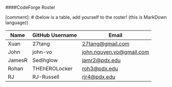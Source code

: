 ####CodeForge Roster

[comment]: # (below is a table, add yourself to the roster! (this is MarkDown language))

| Name     | GitHub Username    | Email |
| --------|---------|-------|
| Xuan | 27tang | 27tang@gmail.com |
| John |john-vo | john.nguyen.vo@gmail.com |
| JamesR | Sedihglow | jamr2@pdx.edu |
| Rohan | THEhEROLocker | roh3@pdx.edu |
| RJ | RJ-Russell | rjr4@pdx.edu |
